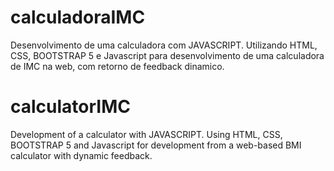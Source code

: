 # calculadoraIMC
Desenvolvimento de uma calculadora com JAVASCRIPT. 
Utilizando HTML, CSS, BOOTSTRAP 5 e Javascript para desenvolvimento
de uma calculadora de IMC na web, com retorno de feedback dinamico.

# calculatorIMC

Development of a calculator with JAVASCRIPT.
Using HTML, CSS, BOOTSTRAP 5 and Javascript for development
from a web-based BMI calculator with dynamic feedback.
